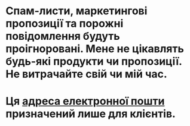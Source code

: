 # Спам-листи, маркетингові пропозиції та порожні повідомлення будуть проігноровані. Мене не цікавлять будь-які продукти чи пропозиції. Не витрачайте свій чи мій час.
# Ця [адреса електронної пошти](mailto:cuscuta-comenzado.0p@icloud.com) призначений лише для клієнтів.
